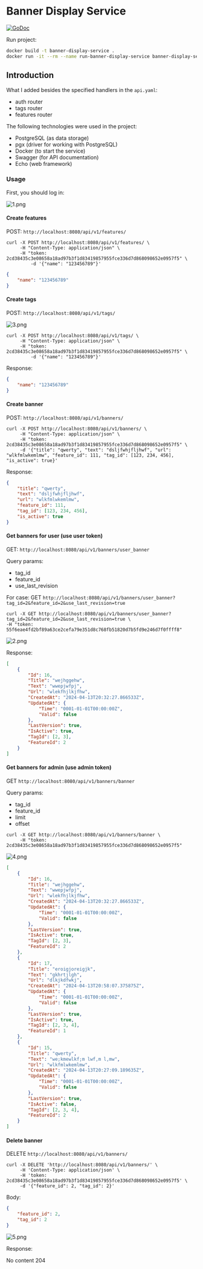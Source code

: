 # Banner Display Service

[![GoDoc](https://godoc.org/github.com/lib/pq?status.svg)](https://pkg.go.dev/github.com/lib/pq?tab=doc)

Run project:

```bash
docker build -t banner-display-service .
docker run -it --rm --name run-banner-display-service banner-display-service
```

## Introduction

What I added besides the specified handlers in the `api.yaml`:

- auth router
- tags router
- features router

The following technologies were used in the project:

- PostgreSQL (as data storage)
- pgx (driver for working with PostgreSQL)
- Docker (to start the service)
- Swagger (for API documentation)
- Echo (web framework)

### Usage

First, you should log in:

![1.png](/docs/images/3.png)

#### Create features

POST: `http://localhost:8080/api/v1/features/`

```curl
curl -X POST http://localhost:8080/api/v1/features/ \
     -H "Content-Type: application/json" \
     -H "token: 2cd38435c3e08658a18ad97b3f1d83419857955fce336d7d868098652e0957f5" \
		 -d '{"name": "123456789"}'
```

```json
{
	"name": "123456789"
}
```

#### Create tags

POST: `http://localhost:8080/api/v1/tags/`

![3.png](/docs/images/3.png)

```curl
curl -X POST http://localhost:8080/api/v1/tags/ \
     -H "Content-Type: application/json" \
     -H "token: 2cd38435c3e08658a18ad97b3f1d83419857955fce336d7d868098652e0957f5" \
		 -d '{"name": "123456789"}'
```

Response:

```json
{
	"name": "123456789"
}
```

#### Create banner

POST: `http://localhost:8080/api/v1/banners/`

```curl
curl -X POST http://localhost:8080/api/v1/banners/ \
     -H "Content-Type: application/json" \
     -H "token: 2cd38435c3e08658a18ad97b3f1d83419857955fce336d7d868098652e0957f5" \
     -d '{"title": "qwerty", "text": "dsljfwhjfljhwf", "url": "wlkfmlwkemlmw", "feature_id": 111, "tag_id": [123, 234, 456], "is_active": true}'
```

Response:

```json
{
	"title": "qwerty",
	"text": "dsljfwhjfljhwf",
	"url": "wlkfmlwkemlmw",
	"feature_id": 111,
	"tag_id": [123, 234, 456],
	"is_active": true
}
```

#### Get banners for user (use user token)

GET: `http://localhost:8080/api/v1/banners/user_banner`

Query params:

- tag_id
- feature_id
- use_last_revision

For case: GET `http://localhost:8080/api/v1/banners/user_banner?tag_id=2&feature_id=2&use_last_revision=true`

```curl
curl -X GET http://localhost:8080/api/v1/banners/user_banner?tag_id=2&feature_id=2&use_last_revision=true \
-H "token: 55f6eae4fd2bf89a63ce2cefa79e351d8c768fb51820d7b5fd9e246d7f0ffff8"
```

![2.png](/docs/images/2.png)

Response:

```json
[
	{
		"Id": 16,
		"Title": "wejhggehw",
		"Text": "wwepjwfpj",
		"Url": "wlekfhjlkjfhw",
		"CreatedAt": "2024-04-13T20:32:27.866533Z",
		"UpdatedAt": {
			"Time": "0001-01-01T00:00:00Z",
			"Valid": false
		},
		"LastVersion": true,
		"IsActive": true,
		"TagId": [2, 3],
		"FeatureId": 2
	}
]
```

#### Get banners for admin (use admin token)

GET `http://localhost:8080/api/v1/banners/banner`

Query params:

- tag_id
- feature_id
- limit
- offset

```curl
curl -X GET http://localhost:8080/api/v1/banners/banner \
     -H "token: 2cd38435c3e08658a18ad97b3f1d83419857955fce336d7d868098652e0957f5"
```

![4.png](/docs/images/4.png)

```json
[
	{
		"Id": 16,
		"Title": "wejhggehw",
		"Text": "wwepjwfpj",
		"Url": "wlekfhjlkjfhw",
		"CreatedAt": "2024-04-13T20:32:27.866533Z",
		"UpdatedAt": {
			"Time": "0001-01-01T00:00:00Z",
			"Valid": false
		},
		"LastVersion": true,
		"IsActive": true,
		"TagId": [2, 3],
		"FeatureId": 2
	},
	{
		"Id": 17,
		"Title": "eroigjoreigjk",
		"Text": "gkhrtjlgh",
		"Url": "dlkjkdfwkj",
		"CreatedAt": "2024-04-13T20:58:07.375875Z",
		"UpdatedAt": {
			"Time": "0001-01-01T00:00:00Z",
			"Valid": false
		},
		"LastVersion": true,
		"IsActive": true,
		"TagId": [2, 3, 4],
		"FeatureId": 1
	},
	{
		"Id": 15,
		"Title": "qwerty",
		"Text": "we;kmewlkf;m lwf,m l,mw",
		"Url": "wlkfmlwkemlmw",
		"CreatedAt": "2024-04-13T20:27:09.189635Z",
		"UpdatedAt": {
			"Time": "0001-01-01T00:00:00Z",
			"Valid": false
		},
		"LastVersion": true,
		"IsActive": false,
		"TagId": [2, 3, 4],
		"FeatureId": 2
	}
]
```

#### Delete banner

DELETE `http://localhost:8080/api/v1/banners/`

```curl
curl -X DELETE 'http://localhost:8080/api/v1/banners/' \
     -H 'Content-Type: application/json' \
     -H 'token: 2cd38435c3e08658a18ad97b3f1d83419857955fce336d7d868098652e0957f5' \
     -d '{"feature_id": 2, "tag_id": 2}'
```

Body:

```json
{
	"feature_id": 2,
	"tag_id": 2
}
```

![5.png](/docs/images/5.png)

Response:

No content 204
